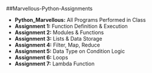 ##Marvellous-Python-Assignments

- **Python_Marvellous:** All Programs Performed in Class
- **Assignment 1:** Function Definition & Execution
- **Assignment 2:** Modules & Functions
- **Assignment 3:** Lists & Data Storage
- **Assignment 4:** Filter, Map, Reduce
- **Assignment 5:** Data Type on Condition Logic
- **Assignment 6:** Loops
- **Assignment 7:** Lambda Function
